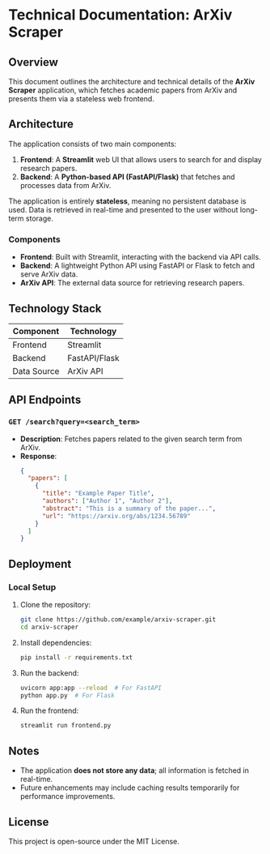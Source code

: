 # Technical Documentation: ArXiv Scraper

## Overview
This document outlines the architecture and technical details of the **ArXiv Scraper** application, which fetches academic papers from ArXiv and presents them via a stateless web frontend.

## Architecture
The application consists of two main components:

1. **Frontend**: A **Streamlit** web UI that allows users to search for and display research papers.
2. **Backend**: A **Python-based API (FastAPI/Flask)** that fetches and processes data from ArXiv.

The application is entirely **stateless**, meaning no persistent database is used. Data is retrieved in real-time and presented to the user without long-term storage.

### Components
- **Frontend**: Built with Streamlit, interacting with the backend via API calls.
- **Backend**: A lightweight Python API using FastAPI or Flask to fetch and serve ArXiv data.
- **ArXiv API**: The external data source for retrieving research papers.

## Technology Stack
| Component  | Technology   |
|------------|-------------|
| Frontend   | Streamlit   |
| Backend    | FastAPI/Flask |
| Data Source | ArXiv API   |

## API Endpoints
### `GET /search?query=<search_term>`
- **Description**: Fetches papers related to the given search term from ArXiv.
- **Response**:
  ```json
  {
    "papers": [
      {
        "title": "Example Paper Title",
        "authors": ["Author 1", "Author 2"],
        "abstract": "This is a summary of the paper...",
        "url": "https://arxiv.org/abs/1234.56789"
      }
    ]
  }
  ```

## Deployment
### Local Setup
1. Clone the repository:
   ```sh
   git clone https://github.com/example/arxiv-scraper.git
   cd arxiv-scraper
   ```
2. Install dependencies:
   ```sh
   pip install -r requirements.txt
   ```
3. Run the backend:
   ```sh
   uvicorn app:app --reload  # For FastAPI
   python app.py  # For Flask
   ```
4. Run the frontend:
   ```sh
   streamlit run frontend.py
   ```

## Notes
- The application **does not store any data**; all information is fetched in real-time.
- Future enhancements may include caching results temporarily for performance improvements.

## License
This project is open-source under the MIT License.